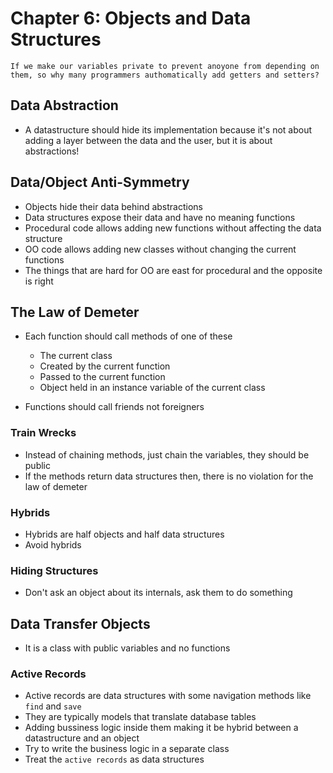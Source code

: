 # Chapter 6: Objects and Data Structures

```text
If we make our variables private to prevent anoyone from depending on them, so why many programmers authomatically add getters and setters?
```

## Data Abstraction

- A datastructure should hide its implementation because it's not about adding a layer between the data and the user, but it is about abstractions!

## Data/Object Anti-Symmetry

- Objects hide their data behind abstractions
- Data structures expose their data and have no meaning functions
- Procedural code allows adding new functions without affecting the data structure
- OO code allows adding new classes without changing the current functions
- The things that are hard for OO are east for procedural and the opposite is right

## The Law of Demeter

- Each function should call methods of one of these

  - The current class
  - Created by the current function
  - Passed to the current function
  - Object held in an instance variable of the current class

- Functions should call friends not foreigners

### Train Wrecks

- Instead of chaining methods, just chain the variables, they should be public
- If the methods return data structures then, there is no violation for the law of demeter

### Hybrids

- Hybrids are half objects and half data structures
- Avoid hybrids

### Hiding Structures

- Don't ask an object about its internals, ask them to do something

## Data Transfer Objects

- It is a class with public variables and no functions

### Active Records

- Active records are data structures with some navigation methods like `find` and `save`
- They are typically models that translate database tables
- Adding bussiness logic inside them making it be hybrid between a datastructure and an object
- Try to write the business logic in a separate class
- Treat the `active records` as data structures
